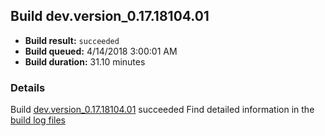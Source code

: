 ## Build dev.version_0.17.18104.01
- **Build result:** `succeeded`
- **Build queued:** 4/14/2018 3:00:01 AM
- **Build duration:** 31.10 minutes
### Details
Build [dev.version_0.17.18104.01](https://winappstudio.visualstudio.com/web/build.aspx?pcguid=a4ef43be-68ce-4195-a619-079b4d9834c2&builduri=vstfs%3a%2f%2f%2fBuild%2fBuild%2f25479) succeeded
Find detailed information in the [build log files](https://uwpctdiags.blob.core.windows.net/buildlogs/dev.version_0.17.18104.01_logs.zip)

